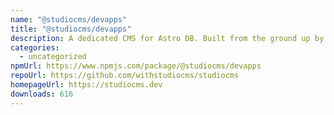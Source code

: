 ```yaml
---
name: "@studiocms/devapps"
title: "@studiocms/devapps"
description: A dedicated CMS for Astro DB. Built from the ground up by the Astro community.
categories:
  - uncategorized
npmUrl: https://www.npmjs.com/package/@studiocms/devapps
repoUrl: https://github.com/withstudiocms/studiocms
homepageUrl: https://studiocms.dev
downloads: 616
---
```

